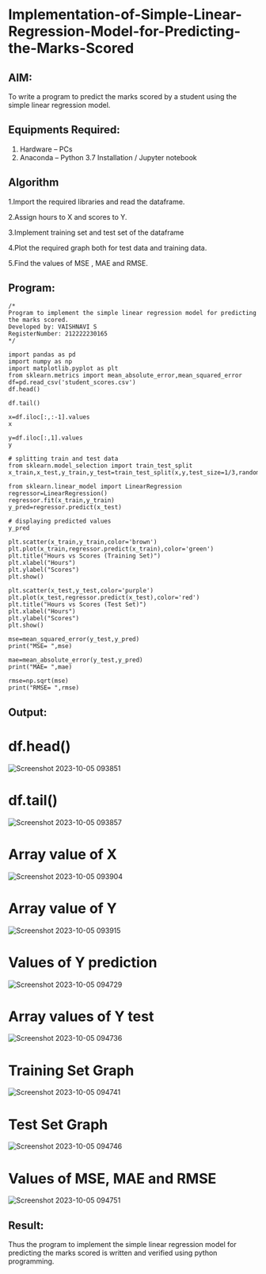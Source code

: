 # Implementation-of-Simple-Linear-Regression-Model-for-Predicting-the-Marks-Scored

## AIM:
To write a program to predict the marks scored by a student using the simple linear regression model.

## Equipments Required:
1. Hardware – PCs
2. Anaconda – Python 3.7 Installation / Jupyter notebook

## Algorithm
1.Import the required libraries and read the dataframe.

2.Assign hours to X and scores to Y.

3.Implement training set and test set of the dataframe

4.Plot the required graph both for test data and training data.

5.Find the values of MSE , MAE and RMSE. 

## Program:
```
/*
Program to implement the simple linear regression model for predicting the marks scored.
Developed by: VAISHNAVI S
RegisterNumber: 212222230165  
*/
```
```
import pandas as pd
import numpy as np
import matplotlib.pyplot as plt
from sklearn.metrics import mean_absolute_error,mean_squared_error
df=pd.read_csv('student_scores.csv')
df.head()

df.tail()

x=df.iloc[:,:-1].values
x

y=df.iloc[:,1].values
y

# splitting train and test data
from sklearn.model_selection import train_test_split
x_train,x_test,y_train,y_test=train_test_split(x,y,test_size=1/3,random_state=0)

from sklearn.linear_model import LinearRegression
regressor=LinearRegression()
regressor.fit(x_train,y_train)
y_pred=regressor.predict(x_test)

# displaying predicted values
y_pred

plt.scatter(x_train,y_train,color='brown')
plt.plot(x_train,regressor.predict(x_train),color='green')
plt.title("Hours vs Scores (Training Set)")
plt.xlabel("Hours")
plt.ylabel("Scores")
plt.show()

plt.scatter(x_test,y_test,color='purple')
plt.plot(x_test,regressor.predict(x_test),color='red')
plt.title("Hours vs Scores (Test Set)")
plt.xlabel("Hours")
plt.ylabel("Scores")
plt.show()

mse=mean_squared_error(y_test,y_pred)
print("MSE= ",mse)

mae=mean_absolute_error(y_test,y_pred)
print("MAE= ",mae)

rmse=np.sqrt(mse)
print("RMSE= ",rmse)
```
## Output:
# df.head()
![Screenshot 2023-10-05 093851](https://github.com/Vaishnavi-saravanan/Implementation-of-Simple-Linear-Regression-Model-for-Predicting-the-Marks-Scored/assets/118541897/3e171905-1a2b-422f-b1aa-95971e62c9a4)

#  df.tail()
![Screenshot 2023-10-05 093857](https://github.com/Vaishnavi-saravanan/Implementation-of-Simple-Linear-Regression-Model-for-Predicting-the-Marks-Scored/assets/118541897/d0cdf535-17df-4ddd-ae02-cd9090378e76)

# Array value of X

![Screenshot 2023-10-05 093904](https://github.com/Vaishnavi-saravanan/Implementation-of-Simple-Linear-Regression-Model-for-Predicting-the-Marks-Scored/assets/118541897/20673ad5-b4b0-46bb-88e1-225fe82aceb9)

# Array value of Y
![Screenshot 2023-10-05 093915](https://github.com/Vaishnavi-saravanan/Implementation-of-Simple-Linear-Regression-Model-for-Predicting-the-Marks-Scored/assets/118541897/9d8300fd-cf28-4bcf-a4ad-a763068bb660)

# Values of Y prediction
![Screenshot 2023-10-05 094729](https://github.com/Vaishnavi-saravanan/Implementation-of-Simple-Linear-Regression-Model-for-Predicting-the-Marks-Scored/assets/118541897/5ec7fcda-50d9-431f-adca-513cc612af02)


#  Array values of Y test
![Screenshot 2023-10-05 094736](https://github.com/Vaishnavi-saravanan/Implementation-of-Simple-Linear-Regression-Model-for-Predicting-the-Marks-Scored/assets/118541897/f1319824-d658-4633-b01d-a34a74b3739f)


# Training Set Graph
![Screenshot 2023-10-05 094741](https://github.com/Vaishnavi-saravanan/Implementation-of-Simple-Linear-Regression-Model-for-Predicting-the-Marks-Scored/assets/118541897/a57595d5-5042-4b63-bf4b-f7b7068f0cf9)

# Test Set Graph

![Screenshot 2023-10-05 094746](https://github.com/Vaishnavi-saravanan/Implementation-of-Simple-Linear-Regression-Model-for-Predicting-the-Marks-Scored/assets/118541897/0a01b8c8-2116-4f28-bcbb-f2d09df4a63e)

# Values of MSE, MAE and RMSE
![Screenshot 2023-10-05 094751](https://github.com/Vaishnavi-saravanan/Implementation-of-Simple-Linear-Regression-Model-for-Predicting-the-Marks-Scored/assets/118541897/907e0588-9aae-4a5e-befd-cf694116e924)

## Result:
Thus the program to implement the simple linear regression model for predicting the marks scored is written and verified using python programming.
